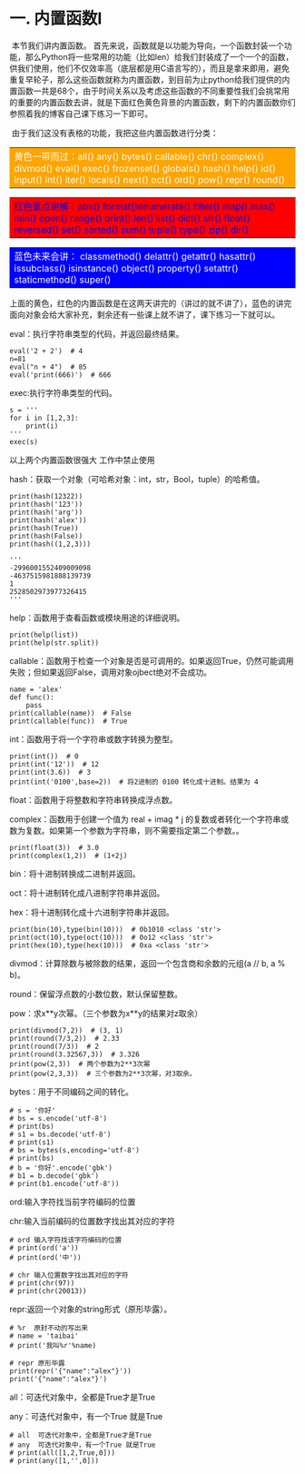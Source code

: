 # **一. 内置函数Ⅰ**

​    本节我们讲内置函数。 首先来说，函数就是以功能为导向，一个函数封装一个功能，那么Python将一些常用的功能（比如len）给我们封装成了一个一个的函数，供我们使用，他们不仅效率高（底层都是用C语言写的），而且是拿来即用，避免重复早轮子，那么这些函数就称为内置函数，到目前为止python给我们提供的内置函数一共是68个，由于时间关系以及考虑这些函数的不同重要性我们会挑常用的重要的内置函数去讲，就是下面红色黄色背景的内置函数，剩下的内置函数你们参照着我的博客自己课下练习一下即可。

​    由于我们这没有表格的功能，我把这些内置函数进行分类：

<table><tr><td bgcolor=orange> <font color=white>黄色一带而过：all()  any()  bytes() callable() chr() complex() divmod() eval() exec()  frozenset() globals() hash() help() id() input() int()  iter() locals() next()  oct()  ord()  pow()    repr()  round()</font></td></tr></table>
<table><tr><td bgcolor=red> <font color=wihte>红色重点讲解：abs() format()enumerate() filter()  map() max()  min() open()  range() print()  len()  list()  dict() str()  float() reversed()  set()  sorted()  sum()    tuple()  type()  zip()  dir() </font></font></td></tr></table>
<table><tr><td bgcolor=blue><font color=white>蓝色未来会讲： classmethod()  delattr() getattr() hasattr()  issubclass()  isinstance()  object() property()  setattr()  staticmethod()  super()
  </font></td></tr></table>

上面的黄色，红色的内置函数是在这两天讲完的（讲过的就不讲了），蓝色的讲完面向对象会给大家补充，剩余还有一些课上就不讲了，课下练习一下就可以。

eval：执行字符串类型的代码，并返回最终结果。

```
eval('2 + 2')  # 4
n=81
eval("n + 4")  # 85
eval('print(666)')  # 666
```

exec:执行字符串类型的代码。

```
s = '''
for i in [1,2,3]:
    print(i)
'''
exec(s)
```

以上两个内置函数很强大 工作中禁止使用

hash：获取一个对象（可哈希对象：int，str，Bool，tuple）的哈希值。

```
print(hash(12322))
print(hash('123'))
print(hash('arg'))
print(hash('alex'))
print(hash(True))
print(hash(False))
print(hash((1,2,3)))

'''
-2996001552409009098
-4637515981888139739
1
2528502973977326415
'''
```

help：函数用于查看函数或模块用途的详细说明。

```
print(help(list))
print(help(str.split))
```

callable：函数用于检查一个对象是否是可调用的。如果返回True，仍然可能调用失败；但如果返回False，调用对象ojbect绝对不会成功。

```
name = 'alex'
def func():
    pass
print(callable(name))  # False
print(callable(func))  # True
```

int：函数用于将一个字符串或数字转换为整型。

```
print(int())  # 0
print(int('12'))  # 12
print(int(3.6))  # 3
print(int('0100',base=2))  # 将2进制的 0100 转化成十进制。结果为 4
```

float：函数用于将整数和字符串转换成浮点数。

complex：函数用于创建一个值为 real + imag * j 的复数或者转化一个字符串或数为复数。如果第一个参数为字符串，则不需要指定第二个参数。。

```
print(float(3))  # 3.0
print(complex(1,2))  # (1+2j)
```

bin：将十进制转换成二进制并返回。

oct：将十进制转化成八进制字符串并返回。

hex：将十进制转化成十六进制字符串并返回。

```
print(bin(10),type(bin(10)))  # 0b1010 <class 'str'>
print(oct(10),type(oct(10)))  # 0o12 <class 'str'>
print(hex(10),type(hex(10)))  # 0xa <class 'str'>
```

divmod：计算除数与被除数的结果，返回一个包含商和余数的元组(a // b, a % b)。

round：保留浮点数的小数位数，默认保留整数。

pow：求x\*\*y次幂。（三个参数为x**y的结果对z取余）

```
print(divmod(7,2))  # (3, 1)
print(round(7/3,2))  # 2.33
print(round(7/3))  # 2
print(round(3.32567,3))  # 3.326
print(pow(2,3))  # 两个参数为2**3次幂
print(pow(2,3,3))  # 三个参数为2**3次幂，对3取余。
```

bytes：用于不同编码之间的转化。

```
# s = '你好'
# bs = s.encode('utf-8')
# print(bs)
# s1 = bs.decode('utf-8')
# print(s1)
# bs = bytes(s,encoding='utf-8')
# print(bs)
# b = '你好'.encode('gbk')
# b1 = b.decode('gbk')
# print(b1.encode('utf-8'))
```

ord:输入字符找当前字符编码的位置

chr:输入当前编码的位置数字找出其对应的字符

```
# ord 输入字符找该字符编码的位置
# print(ord('a'))
# print(ord('中'))

# chr 输入位置数字找出其对应的字符
# print(chr(97))
# print(chr(20013))
```

repr:返回一个对象的string形式（原形毕露）。

```
# %r  原封不动的写出来
# name = 'taibai'
# print('我叫%r'%name)

# repr 原形毕露
print(repr('{"name":"alex"}'))
print('{"name":"alex"}')
```

all：可迭代对象中，全都是True才是True

any：可迭代对象中，有一个True 就是True

```
# all  可迭代对象中，全都是True才是True
# any  可迭代对象中，有一个True 就是True
# print(all([1,2,True,0]))
# print(any([1,'',0]))
 
```